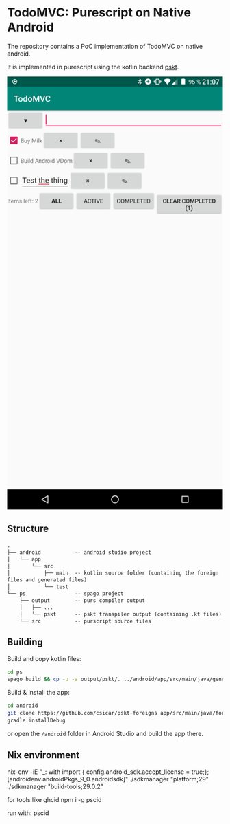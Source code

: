 TodoMVC: Purescript on Native Android
=====================================

The repository contains a PoC implementation of TodoMVC on native android.

It is implemented in purescript using the
kotlin backend [pskt](https://github.com/csicar/pskt).

![screenshot.png](screenshot.png)

Structure
---------

```
.
├── android           -- android studio project
│   └── app
│       └── src
│           ├── main  -- kotlin source folder (containing the foreign files and generated files)
│           └── test
└── ps                -- spago project
    ├── output        -- purs compiler output
    │   ├── ...
    │   └── pskt      -- pskt transpiler output (containing .kt files)
    └── src           -- purscript source files
```


Building
--------

Build and copy kotlin files:

```bash
cd ps
spago build && cp -u -a output/pskt/. ../android/app/src/main/java/generated
```

Build & install the app:

```bash
cd android
git clone https://github.com/csicar/pskt-foreigns app/src/main/java/foreigns
gradle installDebug
```

or open the `/android` folder in Android Studio and build the app there.

Nix environment
---------------

nix-env -iE "_: with import <nixpkgs>{ config.android_sdk.accept_license = true;}; [androidenv.androidPkgs_9_0.androidsdk]"
./sdkmanager "platform;29"
./sdkmanager "build-tools;29.0.2"

for tools like ghcid
npm i -g pscid

run with:
pscid
